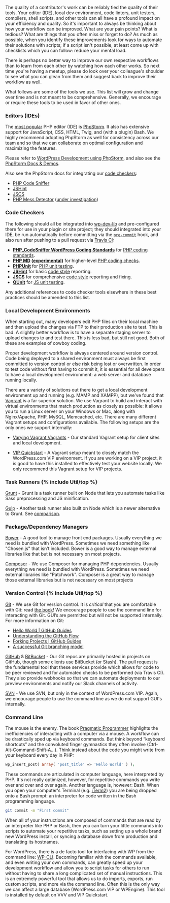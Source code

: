 The quality of a contributor's work can be reliably tied the quality of their tools. Your editor (IDE), local dev environment, code linters, unit testers, compilers, shell scripts, and other tools can all have a profound impact on your efficiency and quality. So it's important to always be thinking about how your workflow can be improved. What are your pain points? What is tedious? What are things that you often miss or forget to do? As much as possible, when you identify these improvements look for ways to automate their solutions with scripts; if a script isn't possible, at least come up with checklists which you can follow: reduce your mental load.

There is perhaps no better way to improve our own respective workflows than to learn from each other by watching how each other works. So next time you're having a meetup, please do look over your colleague's shoulder to see what you can glean from them and suggest back to improve their workflow as well.

What follows are some of the tools we use. This list will grow and change over time and is not meant to be comprehensive. Generally, we encourage or require these tools to be used in favor of other ones.

<h3 id="editors">Editors (IDEs)</h3>

The [most popular](http://www.sitepoint.com/best-php-ide-2014-survey-results/) PHP editor (IDE) is [PhpStorm](https://www.jetbrains.com/phpstorm/). It also has extensive support for JavaScript, CSS, HTML, Twig, and (with a plugin) Bash. We highly recommend adopting PhpStorm as well for consistency across our team and so that we can collaborate on optimal configuration and maximizing the features.

Please refer to [WordPress Development using PhpStorm](https://confluence.jetbrains.com/display/PhpStorm/WordPress+Development+using+PhpStorm), and also see the [PhpStorm Docs & Demos](https://www.jetbrains.com/phpstorm/documentation/).

Also see the PhpStorm docs for integrating our [code checkers](#code-checkers):

* [PHP Code Sniffer](https://www.jetbrains.com/phpstorm/help/code-sniffer.html)
* [JSHint](https://www.jetbrains.com/phpstorm/help/jshint.html)
* [JSCS](https://www.jetbrains.com/phpstorm/help/jscs.html)
* [PHP Mess Detector](https://www.jetbrains.com/phpstorm/help/mess-detector.html) ([under investigation](https://github.com/xwp/wp-dev-lib/issues/4))

<h3 id="code-checkers">Code Checkers</h3>

The following should all be integrated into [wp-dev-lib](https://github.com/xwp/wp-dev-lib) and pre-configured there for use in your plugin or site project; they should integrated into your IDE, be run automatically before committing via the [`pre-commit`](https://github.com/xwp/wp-dev-lib#pre-commit-hook) hook, and also run after pushing to a pull request via [Travis CI](https://github.com/xwp/wp-dev-lib#travis):

* **[PHP_CodeSniffer WordPress Coding Standards](https://github.com/WordPress-Coding-Standards/WordPress-Coding-Standards)** for [PHP coding standards](../php/#code-style).
* **[PHP MD](http://phpmd.org/) ([experimental](https://github.com/xwp/wp-dev-lib/issues/4))** for higher-level [PHP coding checks](../php/#code-style).
* **[PHPUnit](https://phpunit.de/)** for [PHP unit testing](../php/#unit-testing).
* **[JSHint](http://jshint.com/)** for basic [code style](../javascript/#code-style) reporting.
* **[JSCS](http://jscs.info/)** for comprehensive [code style](../javascript/#code-style) reporting and fixing.
* **[QUnit](https://qunitjs.com/)** for [JS unit testing](../javascript/#unit-and-integration-testing).

Any additional references to code checker tools elsewhere in these best practices should be amended to this list.

<h3 id="local-development">Local Development Environments</h3>

When starting out, many developers edit PHP files on their local machine and then upload the changes via FTP to their production site to test. This is bad. A slightly better workflow is to have a separate staging server to upload changes to and test there. This is less bad, but still not good. Both of these are examples of cowboy coding.

Proper development workflow is always centered around version control. Code being deployed to a shared environment must always be first committed to version control or else risk being lost or overwritten. In order to test code without first having to commit it, it is essential for all developers to have a local development environment: a web server and database running locally.

There are a variety of solutions out there to get a local development environment up and running (e.g. MAMP and XAMPP), but we've found that [Vagrant](https://www.vagrantup.com/) is a far superior solution. We use Vagrant to build and interact with virtual environments that match production as closely as possible: it allows you to run a Linux server on your Windows or Mac, along with Nginx/Apache, PHP, MySQL, Memcached, etc. There are many different Vagrant setups and configurations available. The following setups are the only ones we support internally:

* [Varying Vagrant Vagrants](https://github.com/Varying-Vagrant-Vagrants/VVV) - Our standard Vagrant setup for client sites and local development.

* [VIP Quickstart](https://github.com/Automattic/vip-quickstart) - A Vagrant setup meant to closely match the WordPress.com VIP environment. If you are working on a VIP project, it is good to have this installed to effectively test your website locally. We only recommend this Vagrant setup for VIP projects.



<h3 id="task-runners">Task Runners {% include Util/top %}</h3>

[Grunt](http://gruntjs.com/) - Grunt is a task runner built on Node that lets you automate tasks like Sass preprocessing and JS minification.

[Gulp](http://gulpjs.com/) - Another task runner also built on Node which is a newer alternative to Grunt. See [comparison](https://medium.com/@preslavrachev/gulp-vs-grunt-why-one-why-the-other-f5d3b398edc4).

<h3 id="package-managers">Package/Dependency Managers</h3>

[Bower](http://bower.io/) - A good tool to manage front end packages. Usually everything we need is bundled with WordPress. Sometimes we need something like "Chosen.js" that isn’t included. Bower is a good way to manage external libraries like that but is not necessary on most projects.

[Composer](https://getcomposer.org) - We use Composer for managing PHP dependencies. Usually everything we need is bundled with WordPress. Sometimes we need external libraries like "Patchwork". Composer is a great way to manage those external libraries but is not necessary on most projects

<h3 id="version-control">Version Control {% include Util/top %}</h3>

[Git](http://git-scm.com) - We use Git for version control. It is _critical_ that you are comfortable with Git: read [the book](https://git-scm.com/book/en/v2)! We encourage people to use the command line for interacting with Git. GUI’s are permitted but will not be supported internally. For more information on Git:

* [Hello World | GitHub Guides](https://guides.github.com/activities/hello-world/)
* [Understanding the GitHub Flow](https://guides.github.com/introduction/flow/)
* [Forking Projects | GitHub Guides](https://guides.github.com/activities/forking/)
* [A successful Git branching model](http://nvie.com/posts/a-successful-git-branching-model/)

[GitHub](https://github.com/) & [BitBucket](https://bitbucket.org/) - Our Git repos are primarily hosted in projects on GitHub, though some clients use BitBucket (or Stash). The pull request is the fundamental tool that these services provide which allows for code to be peer reviewed and for automated checks to be performed (via Travis CI). They also provide webhooks so that we can automate deployments to our preview environments and notify our Slack channels of activity.

[SVN](https://subversion.apache.org/) - We use SVN, but only in the context of WordPress.com VIP. Again, we encourage people to use the command line as we do not support GUI's internally.

<h3 id="command-line">Command Line</h3>

The mouse is the enemy. The book [Pragmatic Programmer](https://pragprog.com/book/tpp/the-pragmatic-programmer) highlights the inefficiencies of interacting with a computer via a mouse. A workflow can be drastically sped up via keyboard commands. But think beyond “keyboard shortcuts” and the convoluted finger gymnastics they often involve (Ctrl-Alt-Command-Shift-A…). Think instead about the code you might write from your keyboard every day in PHP:

```php
wp_insert_post( array( 'post_title' => 'Hello World' ) );
```

These commands are articulated in computer language, here interpreted by PHP. It's not really optimized, however, for repetitive commands you write over and over and over again. Another language is, however: Bash. When you open your computer's Terminal (e.g. [iTerm2](http://iterm2.com/)) you are being dropped onto a Bash prompt: an interpreter for code written in the Bash programming language.

```bash
git commit -m "First commit"
```

When all of your instructions are composed of commands that are read by an interpreter like PHP or Bash, then you can turn your little commands into scripts to automate your repetitive tasks, such as setting up a whole brand new WordPress install, or syncing a database down from production and translating its hostnames.

For WordPress, there is a de facto tool for interfacing with WP from the command line: [WP-CLI](http://wp-cli.org). Becoming familiar with the commands available, and even writing your own commands, can greatly speed up your development workflow and allow you to script tasks for others to run without having to share a long complicated set of manual instructions. This is an extremely powerful tool that allows us to do imports, exports, run custom scripts, and more via the command line. Often this is the only way we can affect a large database (WordPress.com VIP or WPEngine). This tool is installed by default on VVV and VIP Quickstart.



